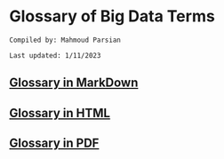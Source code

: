 # Glossary of Big Data Terms

	Compiled by: Mahmoud Parsian

	Last updated: 1/11/2023


## [Glossary in MarkDown](./glossary_of_big_data_and_mapreduce.md)	

## [Glossary in HTML](https://htmlview.glitch.me/?github.com/mahmoudparsian/big-data-mapreduce-course/blob/master/slides/glossary/glossary_of_big_data_and_mapreduce.html)

## [Glossary in PDF](./glossary_of_big_data_and_mapreduce.pdf)












